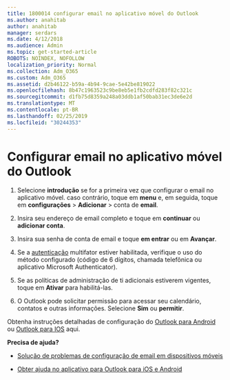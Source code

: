 ```yaml
---
title: 1800014 configurar email no aplicativo móvel do Outlook
ms.author: anahitab
author: anahitab
manager: serdars
ms.date: 4/12/2018
ms.audience: Admin
ms.topic: get-started-article
ROBOTS: NOINDEX, NOFOLLOW
localization_priority: Normal
ms.collection: Adm_O365
ms.custom: Adm_O365
ms.assetid: d2b46122-b59a-4b94-9cae-5e42be819022
ms.openlocfilehash: 8b47c1963523c9be8eb5e1fb2cdfd283f82c321c
ms.sourcegitcommit: d1fb75d8359a248a03ddb1af50bab31ec3de6e2d
ms.translationtype: MT
ms.contentlocale: pt-BR
ms.lasthandoff: 02/25/2019
ms.locfileid: "30244353"
---
```

# <a name="set-up-email-in-the-outlook-mobile-app"></a>Configurar email no aplicativo móvel do Outlook

1. Selecione **introdução** se for a primeira vez que configurar o email no aplicativo móvel. caso contrário, toque em **menu** e, em seguida, toque em **configurações** \> **Adicionar** \> conta de **email**. 
    
2. Insira seu endereço de email completo e toque em **continuar** ou **adicionar conta**.
    
3. Insira sua senha de conta de email e toque **em entrar** ou em **Avançar**. 
    
4. Se a [autenticação](https://support.office.com/article/8f0454b2-f51a-4d9c-bcde-2c48e41621c6.aspx) multifator estiver habilitada, verifique o uso do método configurado (código de 6 dígitos, chamada telefônica ou aplicativo Microsoft Authenticator). 
    
5. Se as políticas de administração de ti adicionais estiverem vigentes, toque em **Ativar** para habilitá-las. 
    
6. O Outlook pode solicitar permissão para acessar seu calendário, contatos e outras informações. Selecione **Sim** ou **permitir**. 
    
Obtenha instruções detalhadas de configuração do [Outlook para Android](https://support.office.com/article/886db551-8dfa-4fd5-b835-f8e532091872.aspx) ou [Outlook para IOS](https://support.office.com/article/b2de2161-cc1d-49ef-9ef9-81acd1c8e234.aspx) aqui. 
  
 **Precisa de ajuda?**
  
- [Solução de problemas de configuração de email em dispositivos móveis](https://support.office.com/article/a264ef01-9c88-48fb-9285-7017e4f31f02.aspx)
    
- [Obter ajuda no aplicativo para Outlook para iOS e Android](https://support.office.com/article/218a22d1-9fa5-4889-b689-de1c63493243.aspx#ID0EAABAAA=Contact_Support)
    

